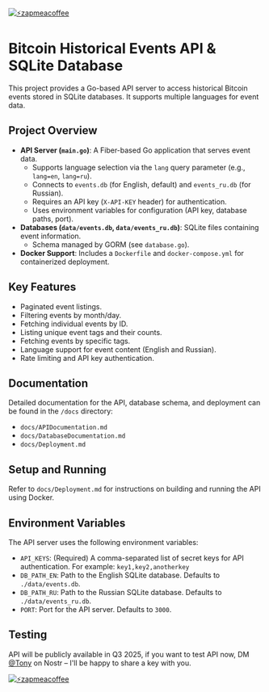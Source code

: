 [![⚡️zapmeacoffee](https://img.shields.io/badge/⚡️zap_-me_a_coffee-violet?style=plastic)](https://zapmeacoffee.com/npub1tcalvjvswjh5rwhr3gywmfjzghthexjpddzvlxre9wxfqz4euqys0309hn)

# Bitcoin Historical Events API & SQLite Database

This project provides a Go-based API server to access historical Bitcoin events stored in SQLite databases. It supports multiple languages for event data.

## Project Overview

-   **API Server (`main.go`)**: A Fiber-based Go application that serves event data.
    -   Supports language selection via the `lang` query parameter (e.g., `lang=en`, `lang=ru`).
    -   Connects to `events.db` (for English, default) and `events_ru.db` (for Russian).
    -   Requires an API key (`X-API-KEY` header) for authentication.
    -   Uses environment variables for configuration (API key, database paths, port).
-   **Databases (`data/events.db`, `data/events_ru.db`)**: SQLite files containing event information.
    -   Schema managed by GORM (see `database.go`).
-   **Docker Support**: Includes a `Dockerfile` and `docker-compose.yml` for containerized deployment.

## Key Features

-   Paginated event listings.
-   Filtering events by month/day.
-   Fetching individual events by ID.
-   Listing unique event tags and their counts.
-   Fetching events by specific tags.
-   Language support for event content (English and Russian).
-   Rate limiting and API key authentication.

## Documentation

Detailed documentation for the API, database schema, and deployment can be found in the `/docs` directory:
-   `docs/APIDocumentation.md`
-   `docs/DatabaseDocumentation.md`
-   `docs/Deployment.md`

## Setup and Running

Refer to `docs/Deployment.md` for instructions on building and running the API using Docker.

## Environment Variables

The API server uses the following environment variables:

-   `API_KEYS`: (Required) A comma-separated list of secret keys for API authentication. For example: `key1,key2,anotherkey`
-   `DB_PATH_EN`: Path to the English SQLite database. Defaults to `./data/events.db`.
-   `DB_PATH_RU`: Path to the Russian SQLite database. Defaults to `./data/events_ru.db`.
-   `PORT`: Port for the API server. Defaults to `3000`. 

## Testing

API will be publicly available in Q3 2025, if you want to test API now, DM [@Tony](https://njump.me/npub10awzknjg5r5lajnr53438ndcyjylgqsrnrtq5grs495v42qc6awsj45ys7) on Nostr – I'll be happy to share a key with you.

[![⚡️zapmeacoffee](https://img.shields.io/badge/⚡️zap_-me_a_coffee-violet?style=plastic)](https://zapmeacoffee.com/npub1tcalvjvswjh5rwhr3gywmfjzghthexjpddzvlxre9wxfqz4euqys0309hn)
